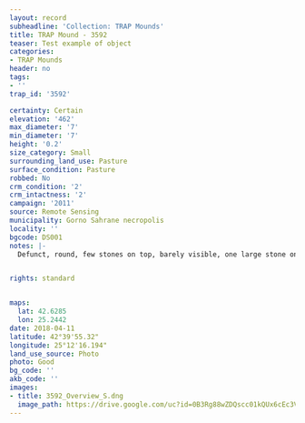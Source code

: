 ```yaml
---
layout: record
subheadline: 'Collection: TRAP Mounds'
title: TRAP Mound - 3592
teaser: Test example of object
categories:
- TRAP Mounds
header: no
tags:
- ''
trap_id: '3592'

certainty: Certain
elevation: '462'
max_diameter: '7'
min_diameter: '7'
height: '0.2'
size_category: Small
surrounding_land_use: Pasture
surface_condition: Pasture
robbed: No
crm_condition: '2'
crm_intactness: '2'
campaign: '2011'
source: Remote Sensing
municipality: Gorno Sahrane necropolis
locality: ''
bgcode: DS001
notes: |-
  Defunct, round, few stones on top, barely visible, one large stone on top, badly damaged (agricultural activity).


rights: standard


maps:
  lat: 42.6285
  lon: 25.2442
date: 2018-04-11
latitude: 42°39'55.32"
longitude: 25°12'16.194"
land_use_source: Photo
photo: Good
bg_code: ''
akb_code: ''
images:
- title: 3592_Overview_S.dng
  image_path: https://drive.google.com/uc?id=0B3Rg88wZDQscc01kQUx6cEc3V1k
---
```

